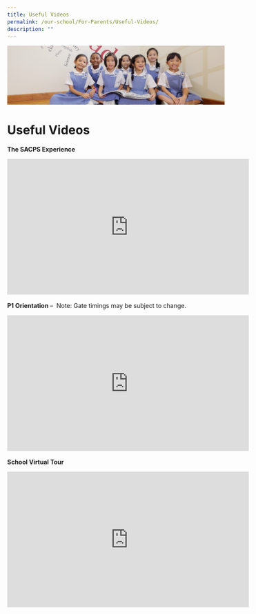 ```yaml
---
title: Useful Videos
permalink: /our-school/For-Parents/Useful-Videos/
description: ""
---
```


![](/images/UsefulVideos.jpg)


Useful Videos
=============


<b>The SACPS Experience</b>

<iframe width="560" height="315" src="https://www.youtube.com/embed/gEPiOrpydqo" title="YouTube video player" frameborder="0" allow="accelerometer; autoplay; clipboard-write; encrypted-media; gyroscope; picture-in-picture" allowfullscreen></iframe>


<b>P1 Orientation</b> –  Note: Gate timings may be subject to change.

<iframe width="560" height="315" src="https://www.youtube.com/embed/eTi8DUUDYAo" title="YouTube video player" frameborder="0" allow="accelerometer; autoplay; clipboard-write; encrypted-media; gyroscope; picture-in-picture" allowfullscreen></iframe>

<b>School Virtual Tour</b>

<iframe width="560" height="315" src="https://www.youtube.com/embed/UOqOA-NspJE" title="YouTube video player" frameborder="0" allow="accelerometer; autoplay; clipboard-write; encrypted-media; gyroscope; picture-in-picture" allowfullscreen></iframe>